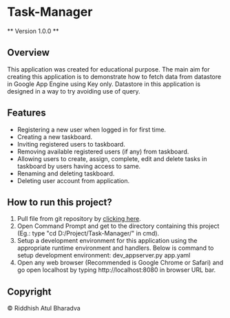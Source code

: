 # Task-Manager
** Version 1.0.0 **
## Overview
This application was created for educational purpose. The main aim for creating this application is to demonstrate how to fetch data from datastore in Google App Engine using Key only. Datastore in this application is designed in a way to try avoiding use of query.
## Features
<!-- UL -->
* Registering a new user when logged in for first time.
* Creating a new taskboard.
* Inviting registered users to taskboard.
* Removing available registered users (if any) from taskboard.
* Allowing users to create, assign, complete, edit and delete tasks in taskboard by users having access to same.
* Renaming and deleting taskboard.
* Deleting user account from application.
## How to run this project?
<!-- OL -->
1. Pull file from git repository by [clicking here](https://github.com/Riddhish-Bharadva/Task-Manager.git).
1. Open Command Prompt and get to the directory containing this project (Eg.: type "cd D:/Project/Task-Manager/" in cmd).
1. Setup a development environment for this application using the appropriate runtime environment and handlers. Below is command to setup development environment:
dev_appserver.py app.yaml
1. Open any web browser (Recommended is Google Chrome or Safari) and go open localhost by typing http://localhost:8080 in browser URL bar.
## Copyright
© Riddhish Atul Bharadva

